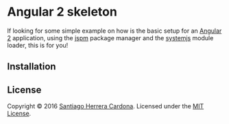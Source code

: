 # Angular 2 skeleton

If looking for some simple example on how is the basic setup for an [Angular 2](https://angular.io/) application, using the [jspm](http://jspm.io/) package manager and the [systemjs](https://github.com/systemjs/systemjs) module loader, this is for you!  

## Installation



## License
Copyright &copy; 2016 [Santiago Herrera Cardona](https://github.com/santherrerac).
Licensed under the [MIT License](LICENSE).

